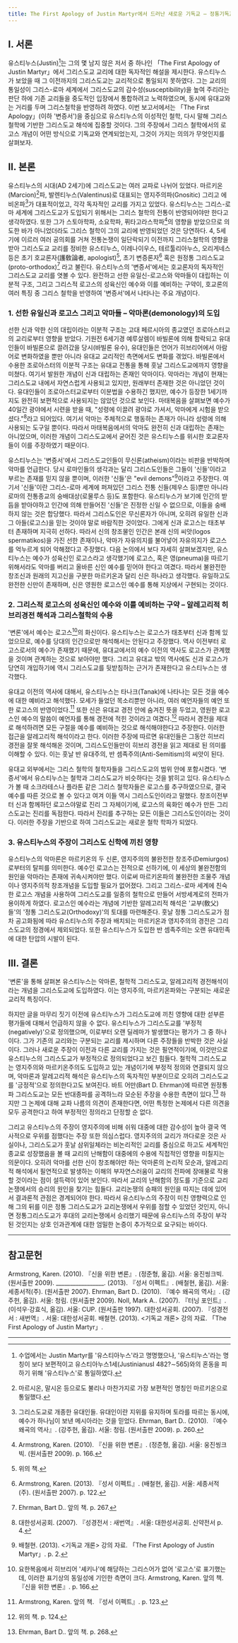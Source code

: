 ```yaml
---
title: The First Apology of Justin Martyr에서 드러난 새로운 기독교 – 정통기독교의 태동 (기독교개론 중간보고서)
---
```


## Ⅰ. 서론

유스티누스(Justin)[^1]는 그의 몇 남지 않은 저서 중 하나인 「The First Apology of Justin Martyr」에서 그리스도교 교리에 대한 독자적인 해설을 제시한다. 유스티누스가 보았을 때 그 이전까지의 그리스도교는 교리적으로 통일되지 못하였다. 그는 교리의 통일성이 그리스-로마 세계에서 그리스도교의 감수성(susceptibility)을 높여 주리라는 판단 하에 기존 교리들을 중도적인 입장에서 통합하려고 노력하였으며, 동시에 유대교와는 거리를 두며 그리스철학을 반영하려 하였다. 이번 보고서에서는 「The First Apology」(이하 '변증서')을 중심으로 유스티누스의 이성적인 철학, 다시 말해 그리스 철학에 기반한 그리스도교 해석에 집중할 것이다. 그의 주장에서 그리스 철학에서의 로고스 개념이 어떤 방식으로 기독교와 연계되었는지, 그것이 가지는 의의가 무엇인지를 살펴보자.

## Ⅱ. 본론

유스티누스의 시대(AD 2세기)에 그리스도교는 여러 교파로 나뉘어 있었다. 마르키온(Marcion)[^2]파, 발렌티누스(Valentinus)로 대표되는 영지주의파(Gnositic) 그리고 에비온파[^3]가 대표적이었고, 각각 독자적인 교리를 가지고 있었다. 유스티누스는 그리스-로마 세계에 그리스도교가 도입되기 위해서는 그리스 철학의 전통이 반영되어야만 한다고 생각하였다. 또한 그가 스토아학파, 소요학파, 퓌타고라스학파[^4]의 영향을 받았으므로 의도한 바가 아니었더라도 그리스 철학이 그의 교리에 반영되었던 것은 당연하다. 4, 5세기에 이르러 여러 공의회를 거쳐 전통논쟁이 일단락되기 이전까지 그리스철학의 영향을 받아 그리스도교 교리를 정비한 유스티누스, 이레나이우스, 테르툴리아누스, 오리게네스 등은 초기 호교론자(護敎論者, apologist)[^5], 초기 변증론자[^6] 혹은 원정통 그리스도교(proto-orthodox)[^7] 라고 불린다. 유스티누스의 '변증서'에서는 호교론자의 독자적인 그리스도교 교리를 엿볼 수 있다. 완전하고 선한 유일신-로고스와 악마들이 대립하는 이분적 구조, 그리고 그리스적 로고스의 성육신인 예수와 이를 예비하는 구약이, 호교론의 여러 특징 중 그리스 철학을 반영하여 '변증서'에서 나타나는 주요 개념이다.

### 1. 선한 유일신과 로고스 그리고 악마들 – 악마론(demonology)의 도입

선한 신과 악한 신의 대립이라는 이분적 구조는 고대 페르시아의 종교였던 조로아스터교의 교리로부터 영향을 받았다. 기원전 6세기경 예루살렘이 바빌론에 의해 함락되고 유대인들이 바빌론으로 끌려갔을 당시(바빌론 유수), 유대인들은 언어가 히브리어에서 아람어로 변화하였을 뿐만 아니라 유대교 교리적인 측면에서도 변화를 겪었다. 바빌론에서 수용한 조로아스터의 이분적 구조는 유대교 전통을 통해 훗날 그리스도교에까지 영향을 미쳤다. 여기서 발원한 개념이 신과 대립하는 존재인 악마이다. 악마라는 개념이 현재는 그리스도교 내에서 자연스럽게 사용되고 있지만, 원래부터 존재한 것은 아니었던 것이다. 유대인들이 조로아스터교로부터 이분법을 수용하긴 했지만, 예수가 등장한 1세기까지도 완전히 보편적으로 사용되지는 않았던 것으로 보인다. 마태복음을 살펴보면 예수가 40일간 광야에서 시련을 받을 때, "성령에 이끌려 광야로 가셔서, 악마에게 시험을 받으셨다."[^8]라고 되어있다. 여기서 악마는 주체적으로 행동하는 존재가 아니라 성령에 의해 사용되는 도구일 뿐이다. 따라서 마태복음에서의 악마도 완전히 신과 대립하는 존재는 아니었으며, 이러한 개념이 그리스도교에서 굳어진 것은 유스티누스를 위시한 호교론자들이 이를 주장하였기 때문이다.

유스티누스는 '변증서'에서 그리스도교인들이 무신론(atheism)이라는 비판을 반박하며 악마를 언급한다. 당시 로마인들의 생각과는 달리 그리스도인들은 그들이 '신들'이라고 부르는 존재를 믿지 않을 뿐이며, 이러한 '신들'은 "evil demons"[^9]이라고 주장한다. 여기서 '신들'이란 그리스-로마 세계에 퍼져있던 그리스 전통 신들(제우스 등)뿐만 아니라 로마의 전통종교의 숭배대상(로물루스 등)도 포함한다. 유스티누스가 보기에 인간의 받듬을 받아야하고 인간에 의해 만들어진 '신들'은 진정한 신일 수 없으므로, 이들을 숭배하지 않는 것은 합당했다. 따라서 그리스도인은 무신론자가 아니며, 오히려 유일한 신과 그 아들(로고스)을 믿는 것이야 말로 바람직한 것이었다. 그에게 신과 로고스는 태초부터 존재하며 지극히 선하다. 따라서 신의 창조물인 인간은 본래 신의 씨앗(logos spermatikos)을 가진 선한 존재이나, 악마가 자유의지를 불어넣어 자유의지가 로고스를 억누르게 되어 악해졌다고 주장했다. 다음 논의에서 보다 자세히 살펴보겠지만, 유스티누스는 예수가 성육신인 로고스라고 생각했기에 로고스, 혹은 영(pneuma)을 따르기 위해서라도 악마를 버리고 올바른 신인 예수를 믿어야 한다고 여겼다. 따라서 불완전한 창조신과 원래의 지고신을 구분한 마르키온과 달리 신은 하나라고 생각했다. 유일하고도 완전한 신만이 존재하며, 신은 영원한 로고스인 예수를 통해 지상에서 구현되는 것이다.

### 2. 그리스적 로고스의 성육신인 예수와 이를 예비하는 구약 – 알레고리적 히브리경전 해석과 그리스철학의 수용

'변론'에서 예수는 로고스[^10]의 화신이다. 유스티누스는 로고스가 태초부터 신과 함께 있었으므로, 예수를 당대의 인간으로만 해석해서는 안된다고 주장했다. 역사 이전부터 로고스로서의 예수가 존재했기 때문에, 유대교에서의 예수 이전의 역사도 로고스가 관계했을 것이며 관계하는 것으로 보아야만 했다. 그리고 유대교 밖의 역사에도 신과 로고스가 당연히 개입하기에 역시 그리스도교를 뒷받침하는 근거가 존재한다고 유스티누스는 생각했다.

유대교 이전의 역사에 대해서, 유스티누스는 타나크(Tanak)에 나타나는 모든 것을 예수에 대한 예비라고 해석했다. 모세가 들었던 목소리뿐만 아니라, 여러 예언자들의 예언 또한 로고스의 반영이었다.[^11] 또한 신은 유대교 경전 안에 숨겨진 뜻을 두었고, 영원한 로고스인 예수의 말씀이 예언자를 통해 경전에 적힌 것이라고 여겼다.[^12] 따라서 경전을 제대로 해석하려면 모든 구절을 예수를 예비하는 것으로 해석해야한다고 주장한다. 이러한 접근을 알레고리적 해석이라고 한다. 이러한 주장에 따르면 유대인들은 그동안 히브리 경전을 잘못 해석해온 것이며, 그리스도인들만이 히브리 경전을 읽고 제대로 된 의미를 이해할 수 있다. 이는 훗날 반 유대주의, 반 셈족주의(Anti-Semitism)의 씨앗이 된다.

유대교 외부에서는 그리스 철학의 철학자들을 그리스도교의 범위 안에 포함시켰다. '변증서'에서 유스티누스는 철학과 그리스도교가 비슷하다는 것을 밝히고 있다. 유스티누스가 볼 때 소크라테스나 플라톤 같은 그리스 철학자들은 로고스를 추구하였으므로, 결국 예수를 따른 것으로 볼 수 있다고 여겨 이들 역시 그리스도인이라고 말했다. 창조이전부터 신과 함께하던 로고스야말로 진리 그 자체이기에, 로고스의 육화인 예수가 만든 그리스도교는 진리를 독점한다. 따라서 진리를 추구하는 모든 이들은 그리스도인이라는 것이다. 이러한 주장을 기반으로 하여 그리스도교는 새로운 철학 학파가 되었다.

### 3. 유스티누스의 주장이 그리스도 신학에 끼친 영향

유스티누스의 악마론은 마르키온의 두 신론, 영지주의의 불완전한 창조주(Demiurgos)로부터의 탈피를 의미한다. 예수인 로고스는 전적으로 선하기에, 이 세상의 불완전함의 원인을 악마라는 존재에 귀속시켜야만 했다. 이로써 마르키온파의 불완전한 조물주 개념이나 영지주의적 창조개념을 도입할 필요가 없어졌다.
그리고 그리스-로마 세계에 친숙한 로고스 개념을 사용하여 그리스도교를 일종의 철학으로 만들어 서방세계로의 전파가 용이하게 하였다. 로고스인 예수라는 개념에 기반한 알레고리적 해석은 '교부(敎父)들'의 '정통 그리스도교(Orthodoxy)'의 토대를 마련해준다. 훗날 정통 그리스도교가 점차 공고화됨에 따라 유스티누스의 주장과 배치되는 마르키온과 영지주의의 경전은 그리스도교의 정경에서 제외되었다. 또한 유스티누스가 도입한 반 셈족주의는 오랜 유대민족에 대한 탄압의 시발이 된다.

## Ⅲ. 결론

'변론'을 통해 살펴본 유스티누스는 악마론, 철학적 그리스도교, 알레고리적 경전해석이라는 개념을 그리스도교에 도입하였다. 이는 영지주의, 마르키온파와는 구분되는 새로운 교리적 특징이다.

하지만 글을 마무리 짓기 이전에 유스티누스가 그리스도교에 끼친 영향에 대한 섣부른 평가들에 대해서 언급하지 않을 수 없다. 유스티누스가 그리스도교를 '부정적(negatively)'으로 정의했으며, 이로부터 오랜 딜레마가 발생했다는 평가가 그 중 하나이다. 그가 기존의 교리와는 구분되는 교리를 제시하며 다른 주장들을 반박한 것은 사실이다. 그러나 새로운 주장이 이전과 다른 교리를 가지는 것은 필연적이기에, 이것만으로 유스티누스의 그리스도교가 부정적으로 정의되었다고 보긴 힘들다. 철학적 그리스도교는 영지주의와 마르키온주의도 도입하고 있는 개념이기에 부정적 정의와 연결되지 않으며, 악마론과 알레고리적 해석은 유스티누스의 독자적인 부분이므로 오히려 그리스도교를 '긍정적'으로 정의한다고도 보여진다. 바트 어만(Bart D. Ehrman)에 따르면 원정통파 그리스도교는 모든 반대종파를 공격하느라 모순된 주장을 수용한 측면이 있다.[^13] 하지만 그 논제에 대해 교파 나름의 의견이 존재한다면, 어떤 특정한 논제에서 다른 의견을 모두 공격한다고 하여 부정적인 정의라고 단정할 순 없다.

그리고 유스티누스의 주장이 영지주의에 비해 쉬워 대중에 대한 감수성이 높아 결국 역사적으로 우위를 점했다는 주장 또한 의심스럽다. 영지주의의 교리가 까다로운 것은 사실이나, 그리스도교가 훗날 삼위일체라는 비논리적인 교리를 중심으로 하고도 세계적인 종교로 성장했음을 볼 때 교리의 난해함이 대중에의 수용에 직접적인 영향을 미칠지는 의문이다. 오히려 악마를 선한 신이 창조해야만 하는 악마론의 논리적 모순과, 알레고리적 해석에서 필연적으로 발생하는 이해의 부자연스러움이 교리의 전파에 장애물로 작용할 것이라는 점이 설득력이 있어 보인다. 따라서 교리의 난해함의 정도를 기준으로 교리 논쟁에서의 승리의 원인을 찾기는 힘들다. 교리논쟁의 승패의 원인을 따지는 데에 있어서 결과론적 관점은 경계되어야 한다. 따라서 유스티누스의 주장이 미친 영향력으로 인해 그의 뒤를 이은 정통 그리스도교가 교리논쟁에서 우위를 점할 수 있었던 것인지, 아니면 정통그리스도교가 후대의 교리논쟁에서 승리했기 때문에 유스티누스의 주장이 부각된 것인지는 상호 인과관계에 대한 엄밀한 논증이 추가적으로 요구되는 바이다.

---

## 참고문헌

Armstrong, Karen. (2010). 『신을 위한 변론』. (정준형, 옮김). 서울: 웅진씽크빅. (원서출판 2009).
_________________. (2013). 『성서 이펙트』. (배철현, 옮김). 서울: 세종서적(주). (원서출판 2007).
Ehrman, Bart D.. (2010). 『예수 왜곡의 역사』. (강주헌, 옮김). 서울: 청림. (원서출판 2009).
Noll, Mark A.. (2007). 『터닝 포인트』. (이석우·강효식, 옮김). 서울: CUP. (원서출판 1997).
대한성서공회. (2007). 『성경전서 : 새번역』. 서울: 대한성서공회.
배철현. (2013). <기독교 개론> 강의 자료. 「The First Apology of Justin Martyr」.

---

[^1]: 수업에서는 Justin Martyr를 '유스티아누스'라고 명명했으나, '유스티누스'라는 명칭이 보다 보편적이고 유스티아누스1세(JustinianusⅠ 482?∼565)와의 혼동을 피하기 위해 '유스티누스'로 통일하였다.
[^2]: 마르시온, 말시온 등으로도 불리나 마찬가지로 가장 보편적인 명칭인 마르키온으로 통일했다.
[^3]: 그리스도교로 개종한 유대인들. 유대인이란 지위를 유지하며 토라를 따르는 동시에, 예수가 하나님이 보낸 메시아라는 것을 믿었다. Ehrman, Bart D.. (2010). 『예수 왜곡의 역사』. (강주헌, 옮김). 서울: 청림. (원서출판 2009). p. 260.
[^4]: Armstrong, Karen. (2010). 『신을 위한 변론』. (정준형, 옮김). 서울: 웅진씽크빅. (원서출판 2009). p. 166.
[^5]: 위의 책.
[^6]: Armstrong, Karen. (2013). 『성서 이펙트』. (배철현, 옮김). 서울: 세종서적(주). (원서출판 2007). p. 122.
[^7]: Ehrman, Bart D.. 앞의 책. p. 267.
[^8]: 대한성서공회. (2007). 『성경전서 : 새번역』. 서울: 대한성서공회. 신약전서 p. 4.
[^9]: 배철현. (2013). <기독교 개론> 강의 자료. 「The First Apology of Justin Martyr」. p. 2.
[^10]: 요한복음에서 히브리어 '셰키나'에 해당하는 그리스어가 없어 '로고스'로 표기했는데, 이러한 표기상의 동일성에 기인한 측면이 크다. Armstrong, Karen. 앞의 책. 『신을 위한 변론』. p. 166.
[^11]: Armstrong, Karen. 앞의 책. 『성서 이펙트』. p. 123.
[^12]: 위의 책. p. 124.
[^13]: Ehrman, Bart D.. 앞의 책. p. 268.
